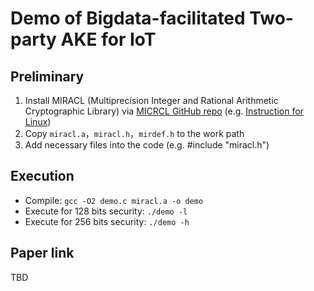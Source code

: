 # Demo of Bigdata-facilitated Two-party AKE for IoT

## Preliminary

1. Install MIRACL (Multiprecision Integer and Rational Arithmetic Cryptographic Library) via [MICRCL GitHub repo](https://github.com/miracl/MIRACL) (e.g. [Instruction for Linux](https://github.com/miracl/MIRACL/blob/master/linux.txt))
2. Copy `miracl.a`，`miracl.h`，`mirdef.h` to the work path
3. Add necessary files into the code (e.g. #include "miracl.h")

## Execution

- Compile: `gcc -O2 demo.c miracl.a -o demo`
- Execute for 128 bits security: `./demo -l`
- Execute for 256 bits security: `./demo -h`

## Paper link

TBD
